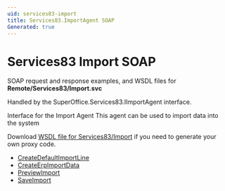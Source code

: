 ```yaml
---
uid: services83-import
title: Services83.ImportAgent SOAP
Generated: true
---
```


# Services83 Import SOAP

SOAP request and response examples, and WSDL files for **Remote/Services83/Import.svc**

Handled by the <see cref="T:SuperOffice.Services83.IImportAgent">SuperOffice.Services83.IImportAgent</see> interface.

Interface for the Import Agent
This agent can be used to import data into the system

Download [WSDL file for Services83/Import](../Services83-Import.md) if you need to generate your own proxy code.

* [CreateDefaultImportLine](CreateDefaultImportLine.md)
* [CreateErpImportData](CreateErpImportData.md)
* [PreviewImport](PreviewImport.md)
* [SaveImport](SaveImport.md)
